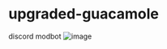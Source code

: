 # upgraded-guacamole
discord modbot
![image](https://github.com/MaskDuck/upgraded-guacamole/assets/70831061/ee05156c-f9a3-4e1e-96b8-ed9650f269dd)
